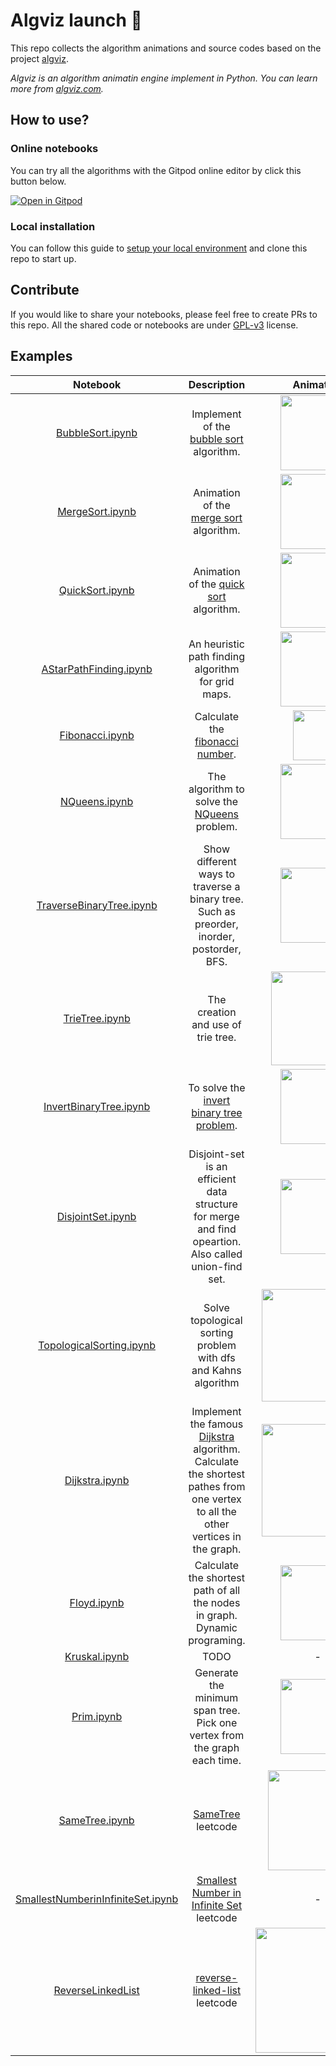 # Algviz launch 🚀

This repo collects the algorithm animations and source codes based on the project [algviz](https://github.com/zjl9959/algviz).

*Algviz is an algorithm animatin engine implement in Python. You can learn more from [algviz.com](https://zjl9959.github.io/algviz/).*

## How to use?

### Online notebooks

You can try all the algorithms with the Gitpod online editor by click this button below.

[![Open in Gitpod](https://gitpod.io/button/open-in-gitpod.svg)](https://gitpod.io/#https://github.com/zjl9959/algviz-launch)

### Local installation

You can follow this guide to [setup your local environment](https://zjl9959.github.io/algviz/en/installation.html) and clone this repo to start up.

## Contribute

If you would like to share your notebooks, please feel free to create PRs to this repo. All the shared code or notebooks are under [GPL-v3](LICENSE) license.

## Examples

|  Notebook  |   Description   |  Animation  |
| :-----:  | :-----: | :-----:   |
|  [BubbleSort.ipynb](classic/BubbleSort.ipynb)   | Implement of the [bubble sort](https://en.wikipedia.org/wiki/Bubble_sort) algorithm. |  <img src="https://cdn.jsdelivr.net/gh/zjl9959/algviz-launch@master/svgs/BubbleSort_sec.svg" width=120px/> |
|  [MergeSort.ipynb](classic/MergeSort.ipynb)   | Animation of the [merge sort](https://zjl9959.github.io/algviz/en/MergeSort/) algorithm. |  <img src="https://cdn.jsdelivr.net/gh/zjl9959/algviz-launch@master/svgs/MergeSort_sec.svg" width=120px/> |
|  [QuickSort.ipynb](classic/QuickSort.ipynb)   | Animation of the [quick sort](https://zjl9959.github.io/algviz/en/QuickSort/) algorithm. |  <img src="https://cdn.jsdelivr.net/gh/zjl9959/algviz-launch@master/svgs/QuickSort_sec.svg" width=120px/> |
|  [AStarPathFinding.ipynb](classic/AStarPathFinding.ipynb)   | An heuristic path finding algorithm for grid maps. |  <img src="https://cdn.jsdelivr.net/gh/zjl9959/algviz-launch@master/svgs/AStarPathFinding_sec.svg" width=120px/> |
| [Fibonacci.ipynb](backtracking/Fibonacci.ipynb) | Calculate the [fibonacci number](https://en.wikipedia.org/wiki/Fibonacci_number). | <img src="https://cdn.jsdelivr.net/gh/zjl9959/algviz-launch@master/svgs/Fibonacci_sec.svg" width=80px /> |
|  [NQueens.ipynb](backtracking/NQueens.ipynb)   | The algorithm to solve the [NQueens](https://leetcode.com/problems/n-queens/) problem. |  <img src="https://cdn.jsdelivr.net/gh/zjl9959/algviz-launch@master/svgs/NQueens_sec.svg" width=120px /> |
| [TraverseBinaryTree.ipynb](tree/TraverseBinaryTree.ipynb) | Show different ways to traverse a binary tree.<br>Such as preorder, inorder, postorder, BFS. | <img src="https://cdn.jsdelivr.net/gh/zjl9959/algviz-launch@master/svgs/TraverseBinaryTree_sec.svg" width=120px /> |
| [TrieTree.ipynb](tree/TrieTree.ipynb) | The creation and use of trie tree. | <img src="https://cdn.jsdelivr.net/gh/zjl9959/algviz-launch@master/svgs/TrieTree_sec.svg" width=150px /> |
| [InvertBinaryTree.ipynb](tree/InvertBinaryTree.ipynb) | To solve the [invert binary tree problem](https://leetcode.com/problems/invert-binary-tree/). | <img src="https://cdn.jsdelivr.net/gh/zjl9959/algviz-launch@master/svgs/InvertBinaryTree_sec.svg" width=120px /> |
| [DisjointSet.ipynb](tree/DisjointSet.ipynb) | Disjoint-set is an efficient data structure for merge and find opeartion.<br> Also called union-find set. | <img src="https://cdn.jsdelivr.net/gh/zjl9959/algviz-launch@master/svgs/DisjointSet_sec.svg" width=120px /> |
| [TopologicalSorting.ipynb](graph/TopologicalSorting.ipynb) | Solve topological sorting problem with dfs and Kahns algorithm | <img src="https://cdn.jsdelivr.net/gh/zjl9959/algviz-launch@master/svgs/TopologicalSorting_sec.svg" width=180px /> |
| [Dijkstra.ipynb](graph/Dijkstra.ipynb) | Implement the famous [Dijkstra](https://en.wikipedia.org/wiki/Dijkstra%27s_algorithm) algorithm.<br> Calculate the shortest pathes from one vertex to all the other vertices in the graph. | <img src="https://cdn.jsdelivr.net/gh/zjl9959/algviz-launch@master/svgs/Dijkstra_sec.svg" width=180px /> |
| [Floyd.ipynb](graph/Floyd.ipynb) | Calculate the shortest path of all the nodes in graph. <br> Dynamic programing. | <img src="https://cdn.jsdelivr.net/gh/zjl9959/algviz-launch@master/svgs/Floyd_sec.svg" width=120px /> |
| [Kruskal.ipynb](graph/Kruskal.ipynb) | TODO | - |
| [Prim.ipynb](graph/Prim.ipynb) | Generate the minimum span tree. <br> Pick one vertex from the graph each time. | <img src="https://cdn.jsdelivr.net/gh/zjl9959/algviz-launch@master/svgs/Prim_sec.svg" width=120px /> |
| [SameTree.ipynb](leetcode/100.SameTree.ipynb) | [SameTree](https://leetcode.com/problems/same-tree/) leetcode | <img src="https://cdn.jsdelivr.net/gh/zjl9959/algviz-launch@master/svgs/SameTree_sec.svg" width=160px /> |
| [SmallestNumberinInfiniteSet.ipynb](leetcode/2336.SmallestNumberinInfiniteSet.ipynb) | [Smallest Number in Infinite Set](https://leetcode.com/problems/smallest-number-in-infinite-set/) leetcode | - |
| [ReverseLinkedList](leetcode/206.ReverseLinkedList.ipynb)   | [reverse-linked-list](https://leetcode.com/problems/reverse-linked-list/) leetcode | <img src="https://cdn.jsdelivr.net/gh/zjl9959/algviz-launch@master/svgs/ReverseLinkedList_sec.svg" width=200px /> |
